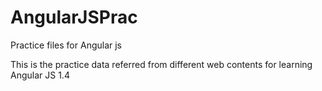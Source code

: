 # AngularJSPrac
Practice files for Angular js

This is the practice data referred from different web contents for learning Angular JS 1.4

